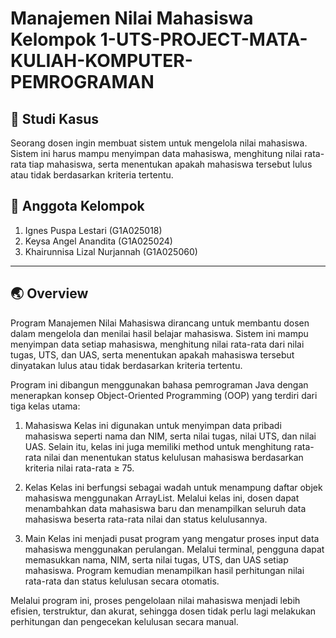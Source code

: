 # Manajemen Nilai Mahasiswa Kelompok 1-UTS-PROJECT-MATA-KULIAH-KOMPUTER-PEMROGRAMAN
## 📖 Studi Kasus
Seorang dosen ingin membuat sistem untuk mengelola nilai mahasiswa. Sistem ini harus mampu menyimpan data mahasiswa, menghitung nilai rata-rata tiap mahasiswa, serta menentukan apakah mahasiswa tersebut lulus atau tidak berdasarkan kriteria tertentu.

## 👥 Anggota Kelompok
1. Ignes Puspa Lestari (G1A025018)
2. Keysa Angel Anandita (G1A025024)
3. Khairunnisa Lizal Nurjannah (G1A025060)

---

## 🌏 Overview
Program Manajemen Nilai Mahasiswa dirancang untuk membantu dosen dalam mengelola dan menilai hasil belajar mahasiswa. Sistem ini mampu menyimpan data setiap mahasiswa, menghitung nilai rata-rata dari nilai tugas, UTS, dan UAS, serta menentukan apakah mahasiswa tersebut dinyatakan lulus atau tidak berdasarkan kriteria tertentu.

Program ini dibangun menggunakan bahasa pemrograman Java dengan menerapkan konsep Object-Oriented Programming (OOP) yang terdiri dari tiga kelas utama:

1. Mahasiswa
   Kelas ini digunakan untuk menyimpan data pribadi mahasiswa seperti nama dan NIM, serta nilai tugas, nilai UTS, dan nilai UAS. Selain itu, kelas ini juga memiliki method untuk menghitung rata-rata nilai dan menentukan status kelulusan mahasiswa berdasarkan kriteria nilai rata-rata ≥ 75.

2. Kelas
   Kelas ini berfungsi sebagai wadah untuk menampung daftar objek mahasiswa menggunakan ArrayList. Melalui kelas ini, dosen dapat menambahkan data mahasiswa baru dan menampilkan seluruh data mahasiswa beserta rata-rata nilai dan status kelulusannya.

3. Main
   Kelas ini menjadi pusat program yang mengatur proses input data mahasiswa menggunakan perulangan. Melalui terminal, pengguna dapat memasukkan nama, NIM, serta nilai tugas, UTS, dan UAS setiap mahasiswa. Program kemudian menampilkan hasil perhitungan nilai rata-rata dan status kelulusan secara otomatis.

Melalui program ini, proses pengelolaan nilai mahasiswa menjadi lebih efisien, terstruktur, dan akurat, sehingga dosen tidak perlu lagi melakukan perhitungan dan pengecekan kelulusan secara manual.
